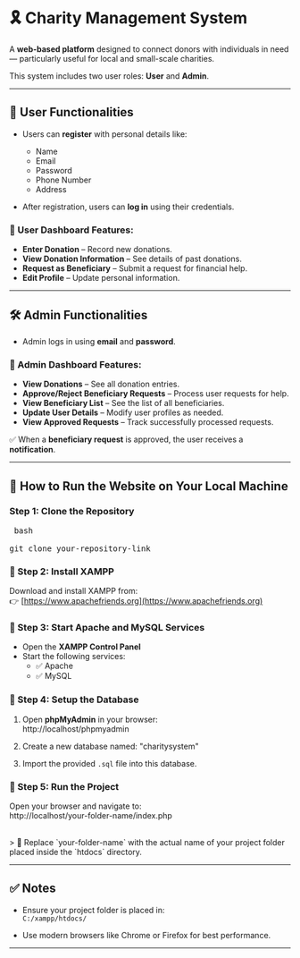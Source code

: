 # 🎗️ Charity Management System

A **web-based platform** designed to connect donors with individuals in need — particularly useful for local and small-scale charities.

This system includes two user roles: **User** and **Admin**.

---

## 👤 User Functionalities

- Users can **register** with personal details like:
  - Name  
  - Email  
  - Password  
  - Phone Number  
  - Address  

- After registration, users can **log in** using their credentials.

### 🧭 User Dashboard Features:
- **Enter Donation** – Record new donations.  
- **View Donation Information** – See details of past donations.  
- **Request as Beneficiary** – Submit a request for financial help.  
- **Edit Profile** – Update personal information.  

---

## 🛠️ Admin Functionalities

- Admin logs in using **email** and **password**.

### 🧭 Admin Dashboard Features:
- **View Donations** – See all donation entries.  
- **Approve/Reject Beneficiary Requests** – Process user requests for help.  
- **View Beneficiary List** – See the list of all beneficiaries.  
- **Update User Details** – Modify user profiles as needed.  
- **View Approved Requests** – Track successfully processed requests.  

✅ When a **beneficiary request** is approved, the user receives a **notification**.

---

## 🚀 How to Run the Website on Your Local Machine

### Step 1: Clone the Repository
<pre> bash<br>
git clone your-repository-link
</pre>
### 📌 Step 2: Install XAMPP
Download and install XAMPP from:  
👉 [https://www.apachefriends.org](https://www.apachefriends.org)

### 📌 Step 3: Start Apache and MySQL Services
- Open the **XAMPP Control Panel**
- Start the following services:
  - ✅ Apache
  - ✅ MySQL
 
### 📌 Step 4: Setup the Database
1. Open **phpMyAdmin** in your browser:  
   http://localhost/phpmyadmin

2. Create a new database named:
   "charitysystem"
3. Import the provided `.sql` file into this database.

### 📌 Step 5: Run the Project
Open your browser and navigate to: <br>
http://localhost/your-folder-name/index.php

<br>
> 🔁 Replace `your-folder-name` with the actual name of your project folder placed inside the `htdocs` directory.

---

## ✅ Notes

- Ensure your project folder is placed in:  
  `C:/xampp/htdocs/`

- Use modern browsers like Chrome or Firefox for best performance.

---

